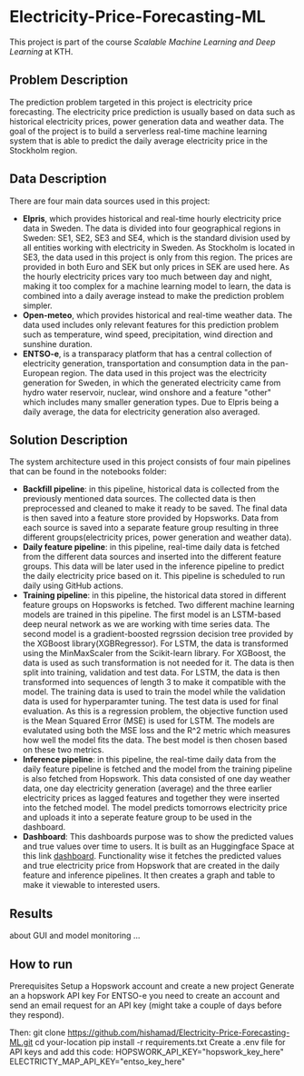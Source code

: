 # Electricity-Price-Forecasting-ML
This project is part of the course _Scalable Machine Learning and Deep Learning_ at KTH. 

## Problem Description 
The prediction problem targeted in this project is electricity price forecasting. The electricity price prediction is usually based on data such as historical electricity prices, power generation data and weather data. The goal of the project is to build a serverless real-time machine learning system that is able to predict the daily average electricity price in the Stockholm region.

## Data Description
There are four main data sources used in this project: 
- **Elpris**, which provides historical and real-time hourly electricity price data in Sweden. The data is divided into four geographical regions in Sweden: SE1, SE2, SE3 and SE4, which is the standard division used by all entities working with electricity in Sweden. As Stockholm is located in SE3, the data used in this project is only from this region. The prices are provided in both Euro and SEK but only prices in SEK are used here. As the hourly electricity prices vary too much between day and night, making it too complex for a machine learning model to learn, the data is combined into a daily average instead to make the prediction problem simpler.
- **Open-meteo**, which provides historical and real-time weather data. The data used includes only relevant features for this prediction problem such as temperature, wind speed, precipitation, wind direction and sunshine duration.
- **ENTSO-e**, is a transparacy platform that has a central collection of electricity generation, transportation and consumption data in the pan-European region. The data used in this project was the electricity generation for Sweden, in which the generated electricity came from hydro water reservoir, nuclear,	wind onshore and a feature "other" which includes many smaller generation types. Due to Elpris being a daily average, the data for electricity generation also averaged.
## Solution Description 
The system architecture used in this project consists of four main pipelines that can be found in the notebooks folder:
- **Backfill pipeline**: in this pipeline, historical data is collected from the previously mentioned data sources. The collected data is then preprocessed and cleaned to make it ready to be saved. The final data is then saved into a feature store provided by Hopsworks. Data from each source is saved into a separate feature group resulting in three different groups(electricity prices, power generation and weather data).
- **Daily feature pipeline**: in this pipeline, real-time daily data is fetched from the different data sources and inserted into the different feature groups. This data will be later used in the inference pipeline to predict the daily electricity price based on it. This pipeline is scheduled to run daily using GitHub actions.
- **Training pipeline**: in this pipeline, the historical data stored in different feature groups on Hopsworks is fetched. Two different machine learning models are trained in this pipeline. The first model is an LSTM-based deep neural network as we are working with time series data. The second model is a gradient-boosted regrssion decision tree provided by the XGBoost library(XGBRegressor). For LSTM, the data is transformed using the MinMaxScaler from the Scikit-learn library. For XGBoost, the data is used as such transformation is not needed for it. The data is then split into training, validation and test data. For LSTM, the data is then transformed into sequences of length 3 to make it compatible with the model. The training data is used to train the model while the validation data is used for hyperparamter tuning. The test data is used for final evaluation. As this is a regression problem, the objective function used is the Mean Squared Error (MSE) is used for LSTM. The models are evalutated using both the MSE loss and the R^2 metric which measures how well the model fits the data. The best model is then chosen based on these two metrics.
- **Inference pipeline**: in this pipeline, the real-time daily data from the daily feature pipeline is fetched and the model from the training pipeline is also fetched from Hopswork. This data consisted of one day weather data, one day electricity generation (average) and the three earlier electricity prices as lagged features and together they were inserted into the fetched model. The model predicts tomorrows electricity price and uploads it into a seperate feature group to be used in the dashboard.
- **Dashboard**: This dashboards purpose was to show the predicted values and true values over time to users. It is built as an Huggingface Space at this link [dashboard](https://huggingface.co/spaces/SWAH-KTH/el_price_predictions). Functionality wise it fetches the predicted values and true electricity price from Hopswork that are created in the daily feature and inference pipelines. It then creates a graph and table to make it viewable to interested users.

## Results 
about GUI and model monitoring ... 

## How to run
Prerequisites
Setup a Hopswork account and create a new project
Generate an a hopswork API key
For ENTSO-e you need to create an account and send an email request for an API key (might take a couple of days before they respond).

Then:
git clone https://github.com/hishamad/Electricity-Price-Forecasting-ML.git
cd your-location
pip install -r requirements.txt
Create a .env file for API keys and add this code:
HOPSWORK_API_KEY="hopswork_key_here"
ELECTRICTY_MAP_API_KEY="entso_key_here"

